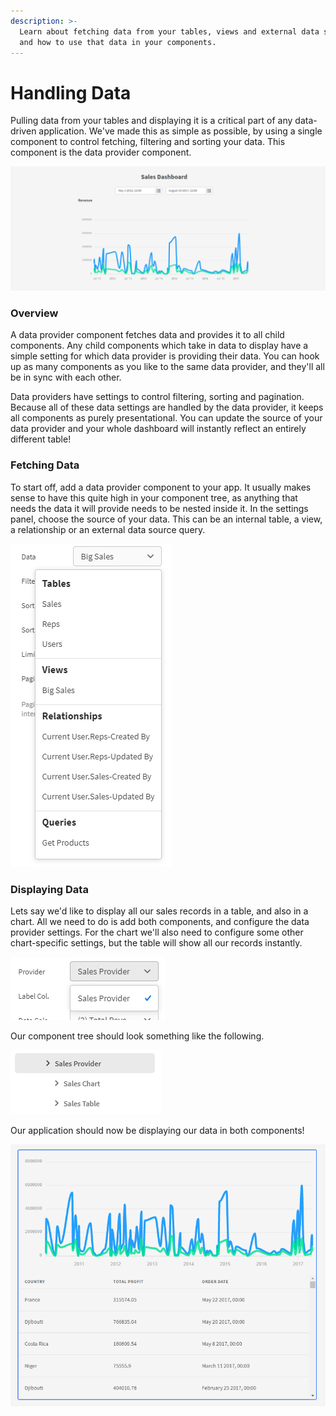 ```yaml
---
description: >-
  Learn about fetching data from your tables, views and external data sources,
  and how to use that data in your components.
---
```


# Handling Data

Pulling data from your tables and displaying it is a critical part of any data-driven application. We've made this as simple as possible, by using a single component to control fetching, filtering and sorting your data. This component is the data provider component.

![An example dashboard](../../.gitbook/assets/image%20%2813%29.png)

### Overview

A data provider component fetches data and provides it to all child components. Any child components which take in data to display have a simple setting for which data provider is providing their data. You can hook up as many components as you like to the same data provider, and they'll all be in sync with each other.

Data providers have settings to control filtering, sorting and pagination. Because all of these data settings are handled by the data provider, it keeps all components as purely presentational. You can update the source of your data provider and your whole dashboard will instantly reflect an entirely different table!

### Fetching Data

To start off, add a data provider component to your app. It usually makes sense to have this quite high in your component tree, as anything that needs the data it will provide needs to be nested inside it. In the settings panel, choose the source of your data. This can be an internal table, a view, a relationship or an external data source query.

![Choosing the data source of a data provider component](../../.gitbook/assets/image%20%2816%29.png)

### Displaying Data

Lets say we'd like to display all our sales records in a table, and also in a chart. All we need to do is add both components, and configure the data provider settings. For the chart we'll also need to configure some other chart-specific settings, but the table will show all our records instantly.

![Choosing the data provider setting](../../.gitbook/assets/image%20%2815%29.png)

Our component tree should look something like the following.

![Simple component tree to display data](../../.gitbook/assets/image%20%2812%29.png)

Our application should now be displaying our data in both components!

![Simple app displaying sales records](../../.gitbook/assets/image%20%2814%29.png)

